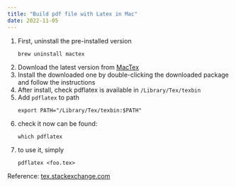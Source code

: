 ```yaml
---
title: "Build pdf file with Latex in Mac"
date: 2022-11-05
---
```


1. First, uninstall the pre-installed version
    ```
    brew uninstall mactex
    ```
2. Download the latest version from [MacTex](https://tug.org/mactex/mactex-download.html)
3. Install the downloaded one by double-clicking the downloaded package and follow the instructions
4. After install, check pdflatex is available in `/Library/Tex/texbin` 
5. Add `pdflatex` to path
    ```
    export PATH="/Library/Tex/texbin:$PATH"
    ```
6. check it now can be found:
    ```
    which pdflatex
    ```
7. to use it, simply 
    ```
    pdflatex <foo.tex>
    ```

Reference: [tex.stackexchange.com](https://tex.stackexchange.com/questions/220/i-want-to-start-using-latex-on-mac-os-x-where-do-i-start?noredirect=1&lq=1)